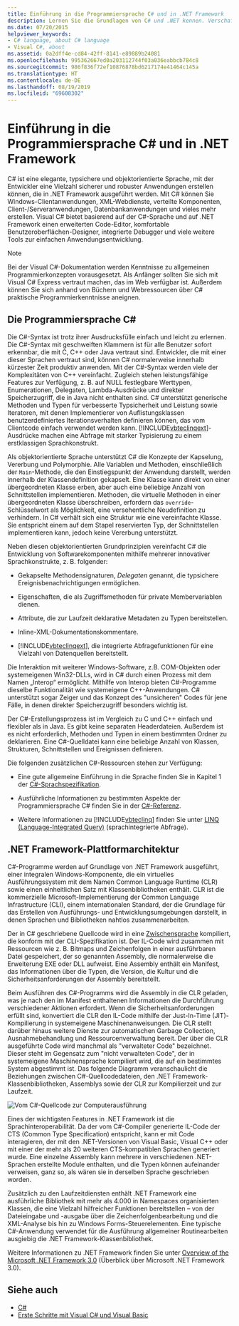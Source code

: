 ```yaml
---
title: Einführung in die Programmiersprache C# und in .NET Framework
description: Lernen Sie die Grundlagen von C# und .NET kennen. Verschaffen Sie sich einen Überblick über die Programmiersprache C# und das .NET-Ökosystem.
ms.date: 07/20/2015
helpviewer_keywords:
- C# language, about C# language
- Visual C#, about
ms.assetid: 0a2dff4e-cd84-42ff-8141-e89889b24081
ms.openlocfilehash: 995362667ed0a203112744f03a036eabbcb784c8
ms.sourcegitcommit: 986f836f72ef10876878bd6217174e41464c145a
ms.translationtype: HT
ms.contentlocale: de-DE
ms.lasthandoff: 08/19/2019
ms.locfileid: "69608302"
---
```

# <a name="introduction-to-the-c-language-and-the-net-framework"></a>Einführung in die Programmiersprache C# und in .NET Framework

C# ist eine elegante, typsichere und objektorientierte Sprache, mit der Entwickler eine Vielzahl sicherer und robuster Anwendungen erstellen können, die in .NET Framework ausgeführt werden. Mit C# können Sie Windows-Clientanwendungen, XML-Webdienste, verteilte Komponenten, Client-/Serveranwendungen, Datenbankanwendungen und vieles mehr erstellen. Visual C# bietet basierend auf der C#-Sprache und auf .NET Framework einen erweiterten Code-Editor, komfortable Benutzeroberflächen-Designer, integrierte Debugger und viele weitere Tools zur einfachen Anwendungsentwicklung.  
  
> [!NOTE]
> Bei der Visual C#-Dokumentation werden Kenntnisse zu allgemeinen Programmierkonzepten vorausgesetzt. Als Anfänger sollten Sie sich mit Visual C# Express vertraut machen, das im Web verfügbar ist. Außerdem können Sie sich anhand von Büchern und Webressourcen über C# praktische Programmierkenntnisse aneignen.  
  
## <a name="c-language"></a>Die Programmiersprache C#

 Die C#-Syntax ist trotz ihrer Ausdrucksfülle einfach und leicht zu erlernen. Die C#-Syntax mit geschweiften Klammern ist für alle Benutzer sofort erkennbar, die mit C, C++ oder Java vertraut sind. Entwickler, die mit einer dieser Sprachen vertraut sind, können C# normalerweise innerhalb kürzester Zeit produktiv anwenden. Mit der C#-Syntax werden viele der Komplexitäten von C++ vereinfacht. Zugleich stehen leistungsfähige Features zur Verfügung, z.&nbsp;B. auf NULL festlegbare Werttypen, Enumerationen, Delegaten, Lambda-Ausdrücke und direkter Speicherzugriff, die in Java nicht enthalten sind. C# unterstützt generische Methoden und Typen für verbesserte Typsicherheit und Leistung sowie Iteratoren, mit denen Implementierer von Auflistungsklassen benutzerdefiniertes Iterationsverhalten definieren können, das vom Clientcode einfach verwendet werden kann. [!INCLUDE[vbteclinqext](~/includes/vbteclinqext-md.md)]-Ausdrücke machen eine Abfrage mit starker Typisierung zu einem erstklassigen Sprachkonstrukt.  
  
 Als objektorientierte Sprache unterstützt C# die Konzepte der Kapselung, Vererbung und Polymorphie. Alle Variablen und Methoden, einschließlich der `Main`-Methode, die den Einstiegspunkt der Anwendung darstellt, werden innerhalb der Klassendefinition gekapselt. Eine Klasse kann direkt von einer übergeordneten Klasse erben, aber auch eine beliebige Anzahl von Schnittstellen implementieren. Methoden, die virtuelle Methoden in einer übergeordneten Klasse überschreiben, erfordern das `override`-Schlüsselwort als Möglichkeit, eine versehentliche Neudefinition zu verhindern. In C# verhält sich eine Struktur wie eine vereinfachte Klasse. Sie entspricht einem auf dem Stapel reservierten Typ, der Schnittstellen implementieren kann, jedoch keine Vererbung unterstützt.  
  
 Neben diesen objektorientierten Grundprinzipien vereinfacht C# die Entwicklung von Softwarekomponenten mithilfe mehrerer innovativer Sprachkonstrukte, z.&nbsp;B. folgender:  
  
- Gekapselte Methodensignaturen, *Delegaten* genannt, die typsichere Ereignisbenachrichtigungen ermöglichen.  
  
- Eigenschaften, die als Zugriffsmethoden für private Membervariablen dienen.  
  
- Attribute, die zur Laufzeit deklarative Metadaten zu Typen bereitstellen.  
  
- Inline-XML-Dokumentationskommentare.  
  
- [!INCLUDE[vbteclinqext](~/includes/vbteclinqext-md.md)], die integrierte Abfragefunktionen für eine Vielzahl von Datenquellen bereitstellt.  
  
 Die Interaktion mit weiterer Windows-Software, z.B. COM-Objekten oder systemeigenen Win32-DLLs, wird in C# durch einen Prozess mit dem Namen „Interop“ ermöglicht. Mithilfe von Interop bieten C#-Programme dieselbe Funktionalität wie systemeigene C++-Anwendungen. C# unterstützt sogar Zeiger und das Konzept des "unsicheren" Codes für jene Fälle, in denen direkter Speicherzugriff besonders wichtig ist.  
  
 Der C#-Erstellungsprozess ist im Vergleich zu C und C++ einfach und flexibler als in Java. Es gibt keine separaten Headerdateien. Außerdem ist es nicht erforderlich, Methoden und Typen in einem bestimmten Ordner zu deklarieren. Eine C#-Quelldatei kann eine beliebige Anzahl von Klassen, Strukturen, Schnittstellen und Ereignissen definieren.  
  
 Die folgenden zusätzlichen C#-Ressourcen stehen zur Verfügung:  
  
- Eine gute allgemeine Einführung in die Sprache finden Sie in Kapitel 1 der [C#-Sprachspezifikation](../language-reference/language-specification/index.md).  
  
- Ausführliche Informationen zu bestimmten Aspekte der Programmiersprache C# finden Sie in der [C#-Referenz](../language-reference/index.md).  
  
- Weitere Informationen zu [!INCLUDE[vbteclinq](~/includes/vbteclinq-md.md)] finden Sie unter [LINQ (Language-Integrated Query)](../programming-guide/concepts/linq/index.md) (sprachintegrierte Abfrage).  

## <a name="net-framework-platform-architecture"></a>.NET Framework-Plattformarchitektur

 C#-Programme werden auf Grundlage von .NET Framework ausgeführt, einer integralen Windows-Komponente, die ein virtuelles Ausführungssystem mit dem Namen Common Language Runtime (CLR) sowie einen einheitlichen Satz mit Klassenbibliotheken enthält. CLR ist die kommerzielle Microsoft-Implementierung der Common Language Infrastructure (CLI), einem internationalen Standard, der die Grundlage für das Erstellen von Ausführungs- und Entwicklungsumgebungen darstellt, in denen Sprachen und Bibliotheken nahtlos zusammenarbeiten.  
  
 Der in C# geschriebene Quellcode wird in eine [Zwischensprache](../../standard/managed-code.md) kompiliert, die konform mit der CLI-Spezifikation ist. Der IL-Code wird zusammen mit Ressourcen wie z.&nbsp;B. Bitmaps und Zeichenfolgen in einer ausführbaren Datei gespeichert, der so genannten Assembly, die normalerweise die Erweiterung EXE oder DLL aufweist. Eine Assembly enthält ein Manifest, das Informationen über die Typen, die Version, die Kultur und die Sicherheitsanforderungen der Assembly bereitstellt.  
  
 Beim Ausführen des C#-Programms wird die Assembly in die CLR geladen, was je nach den im Manifest enthaltenen Informationen die Durchführung verschiedener Aktionen erfordert. Wenn die Sicherheitsanforderungen erfüllt sind, konvertiert die CLR den IL-Code mithilfe der Just-In-Time (JIT)-Kompilierung in systemeigene Maschinenanweisungen. Die CLR stellt darüber hinaus weitere Dienste zur automatischen Garbage Collection, Ausnahmebehandlung und Ressourcenverwaltung bereit. Der über die CLR ausgeführte Code wird manchmal als "verwalteter Code" bezeichnet. Dieser steht im Gegensatz zum "nicht verwalteten Code", der in systemeigene Maschinensprache kompiliert wird, die auf ein bestimmtes System abgestimmt ist. Das folgende Diagramm veranschaulicht die Beziehungen zwischen C#-Quellcodedateien, den .NET Framework-Klassenbibliotheken, Assemblys sowie der CLR zur Kompilierzeit und zur Laufzeit.  
  
 ![Vom C&#35;-Quellcode zur Computerausführung](./media/introduction-to-the-csharp-language-and-the-net-framework/net-architecture-relationships.png)  
  
 Eines der wichtigsten Features in .NET Framework ist die Sprachinteroperabilität. Da der vom C#-Compiler generierte IL-Code der CTS (Common Type Specification) entspricht, kann er mit Code interagieren, der mit den .NET-Versionen von Visual Basic, Visual C++ oder mit einer der mehr als 20 weiteren CTS-kompatiblen Sprachen generiert wurde. Eine einzelne Assembly kann mehrere in verschiedenen .NET-Sprachen erstellte Module enthalten, und die Typen können aufeinander verweisen, ganz so, als wären sie in derselben Sprache geschrieben worden.  
  
 Zusätzlich zu den Laufzeitdiensten enthält .NET Framework eine ausführliche Bibliothek mit mehr als 4.000 in Namespaces organisierten Klassen, die eine Vielzahl hilfreicher Funktionen bereitstellen – von der Dateieingabe und -ausgabe über die Zeichenfolgenbearbeitung und die XML-Analyse bis hin zu Windows Forms-Steuerelementen. Eine typische C#-Anwendung verwendet für die Ausführung allgemeiner Routinearbeiten ausgiebig die .NET Framework-Klassenbibliothek.  
  
 Weitere Informationen zu .NET Framework finden Sie unter [Overview of the Microsoft .NET Framework 3.0](../../framework/get-started/overview.md) (Überblick über Microsoft .NET Framework 3.0).  
  
## <a name="see-also"></a>Siehe auch

- [C#](../index.md)
- [Erste Schritte mit Visual C# und Visual Basic](/visualstudio/ide/getting-started-with-visual-csharp-and-visual-basic)
